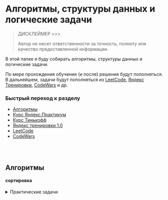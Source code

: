 # Алгоритмы, cтруктуры данных и логические задачи

> ДИСКЛЕЙМЕР >>>
>
> Автор не несет ответственности за точность, полноту или качество предоставленной информации.<br>


В этой папке я буду собирать алгоритмы, cтруктуры данных и логические задачи.

По мере прохождения обучения (и после) решения будут пополняться.
В дальнейшем, задачи будут пополняться из [LeetCode](https://leetcode.com), [Яндекс Тренировки](https://yandex.ru/yaintern/algorithm-training_1), [CodeWars](https://www.codewars.com) и др.


### Быстрый переход к разделу

- [Алгоритмы](#algorithms)
- [Курс Яндекс.Практикум](#yandex)
- [Курс Тинькофф](#tinkoff)
- [Яндекс тренировки 1.0](#yandex_train_1)
- [LeetCode](#leetcode)
- [CodeWars](#codewars)


<br>

<br>

## Алгоритмы
<a name="#algorithms"></a>

#### сортировка

<details>
  <summary>Практические задачи</summary>

- [x] [A. Быстрая сортировка]()
</details>

